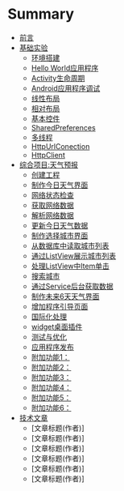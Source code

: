 # Summary

* [前言](index.md)
* [基础实验](lab/index.md)
   * [环境搭建](lab/lab01/index.md)
   * [Hello World应用程序](lab/lab02/index.md)
   * [Activity生命周期](lab/lab03/index.md)
   * [Android应用程序调试](lab/lab04/index.md)
   * [线性布局](lab/lab05/index.md)
   * [相对布局](lab/lab06/index.md)
   * [基本控件](lab/lab07/index.md)
   * [SharedPreferences](lab/lab08/index.md)
   * [多线程](lab/lab09/index.md)
   * [HttpUrlConection](lab/lab10/index.md)
   * [HttpClient](lab/lab11/index.md)
* [综合项目:天气预报](mWeather/index.md)
   * [创建工程](mWeather/doc/mWeather_01.md)
   * [制作今日天气界面](mWeather/doc/mWeather_02.md)
   * [网络状态检查](mWeather/doc/mWeather_03.md)
   * [获取网络数据](mWeather/doc/mweather_04.md)
   * [解析网络数据](mWeather/doc/mweather_05.md)
   * [更新今日天气数据](mWeather/doc/mweather_06.md)
   * [制作选择城市界面](mWeather/doc/mweather_07.md)
   * [从数据库中读取城市列表](mWeather/doc/mweather_08.md)
   * [通过ListView展示城市列表](mWeather/doc/mweather_09.md)
   * [处理ListView中Item单击](mWeather/doc/mweather_10.md)
   * [搜索城市](mWeather/doc/mweather_11.md)
   * [通过Service后台获取数据](mWeather/doc/mweather_12.md)
   * [制作未来6天天气界面](mWeather/doc/mweather_13.md)
   * [增加程序引导页面](mWeather/doc/mweather_14.md)
   * [国际化处理](mWeather/doc/mweather_15.md)
   * [widget桌面插件](mWeather/doc/mweather_16.md)
   * [测试与优化](mWeather/doc/mweather_17.md)
   * [应用程序发布](mWeather/doc/mweather_18.md)
   * [附加功能1：](mWeather/doc/mweather_19.md)
   * [附加功能2：](mWeather/doc/mweather_20.md)
   * [附加功能3：](mWeather/doc/mweather_21.md)
   * [附加功能4：](mWeather/doc/mweather_22.md)
   * [附加功能5：](mWeather/doc/mweather_23.md)
   * [附加功能6：](mWeather/doc/mweather_24.md)
* [技术文章](paper/index.md)
   * [文章标题(作者)]
   * [文章标题(作者)]
   * [文章标题(作者)]
   * [文章标题(作者)]
   * [文章标题(作者)]
   * [文章标题(作者)]

